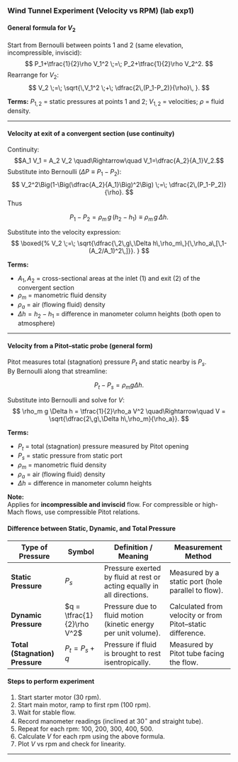 ### Wind Tunnel Experiment (Velocity vs RPM) (lab exp1)

#### General formula for $V_2$
Start from Bernoulli between points 1 and 2 (same elevation, incompressible, inviscid):
$$
P_1+\tfrac{1}{2}\rho V_1^2 \;=\; P_2+\tfrac{1}{2}\rho V_2^2.
$$
Rearrange for $V_2$:
$$
V_2 \;=\; \sqrt{\,V_1^2 \;+\; \dfrac{2\,(P_1-P_2)}{\rho}\, }.
$$

**Terms:** $P_{1,2}$ = static pressures at points 1 and 2; $V_{1,2}$ = velocities; $\rho$ = fluid density.

---

#### Velocity at exit of a convergent section (use continuity)
Continuity:
$$A_1 V_1 = A_2 V_2 \quad\Rightarrow\quad V_1=\dfrac{A_2}{A_1}V_2.$$
Substitute into Bernoulli ($\Delta P\equiv P_1-P_2$):
$$
V_2^2\Big(1-\Big(\dfrac{A_2}{A_1}\Big)^2\Big) \;=\; \dfrac{2\,(P_1-P_2)}{\rho}.
$$
Thus

$$
P_1-P_2 = \rho_m\,g\,(h_2-h_1) \equiv \rho_m\,g\,\Delta h.
$$

Substitute into the velocity expression:
$$
\boxed{%
V_2 \;=\; \sqrt{\dfrac{\,2\,g\,\Delta h\,\rho_m\,}{\,\rho_a\,[\,1-(A_2/A_1)^2\,]}}.
}
$$

**Terms:**  
- $A_1, A_2$ = cross-sectional areas at the inlet (1) and exit (2) of the convergent section  
- $\rho_m$ = manometric fluid density
- $\rho_a$ = air (flowing fluid) density  
- $\Delta h = h_2 - h_1$ = difference in manometer column heights (both open to atmosphere)

---

#### Velocity from a Pitot–static probe (general form)

Pitot measures total (stagnation) pressure $P_t$ and static nearby is $P_s$.  
By Bernoulli along that streamline:

$$
P_t - P_s = \rho_m g \Delta h.
$$

Substitute into Bernoulli and solve for $V$:
$$
\rho_m g \Delta h = \tfrac{1}{2}\rho_a V^2
\quad\Rightarrow\quad
V = \sqrt{\dfrac{2\,g\,\Delta h\,\rho_m}{\rho_a}}.
$$

**Terms:**  
- $P_t$ = total (stagnation) pressure measured by Pitot opening  
- $P_s$ = static pressure from static port
- $\rho_m$ = manometric fluid density
- $\rho_a$ = air (flowing fluid) density
- $\Delta h$ = difference in manometer column heights

**Note:**  
Applies for **incompressible and inviscid** flow. For compressible or high-Mach flows, use compressible Pitot relations.

#### Difference between Static, Dynamic, and Total Pressure

| Type of Pressure                | Symbol                     | Definition / Meaning                                                   | Measurement Method                                        |
| ------------------------------- | -------------------------- | ---------------------------------------------------------------------- | --------------------------------------------------------- |
| **Static Pressure**             | $P_s$                      | Pressure exerted by fluid at rest or acting equally in all directions. | Measured by a static port (hole parallel to flow).        |
| **Dynamic Pressure**            | $q = \tfrac{1}{2}\rho V^2$ | Pressure due to fluid motion (kinetic energy per unit volume).         | Calculated from velocity or from Pitot–static difference. |
| **Total (Stagnation) Pressure** | $P_t = P_s + q$            | Pressure if fluid is brought to rest isentropically.                   | Measured by Pitot tube facing the flow.                   |

#### Steps to perform experiment

1. Start starter motor (30 rpm).
2. Start main motor, ramp to first rpm (100 rpm).
3. Wait for stable flow.
4. Record manometer readings (inclined at $30^\circ$ and straight tube).
5. Repeat for each rpm: 100, 200, 300, 400, 500.
6. Calculate $V$ for each rpm using the above formula.
7. Plot $V$ vs rpm and check for linearity.
---

